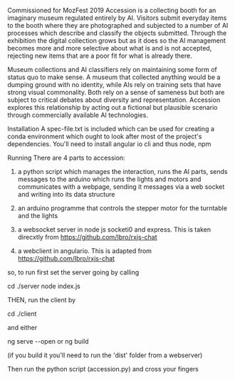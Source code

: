 Commissioned for MozFest 2019 Accession is a collecting booth for an imaginary museum regulated entirely by AI. Visitors submit everyday items to the booth where they are photographed and subjected to a number of AI processes which describe and classify the objects submitted. Through the exhibition the digital collection grows but as it does so the AI management becomes more and more selective about what is and is not accepted, rejecting new items that are a poor fit for what is already there. 

Museum collections and AI classifiers rely on maintaining some form of status quo to make sense. A museum that collected anything would be a dumping ground with no identity, while AIs rely on training sets that have strong visual commonality. Both rely on a sense of sameness but both are subject to critical debates about diversity and representation. Accession explores this relationship by acting out a fictional but plausible scenario through commercially available AI technologies.

Installation
A spec-file.txt is included which can be used for creating a conda environment which ought to look after most of the project's dependencies. 
You'll need to install angular io cli and thus node, npm 

Running
There are 4 parts to accession: 

1. a python script which manages the interaction, runs the AI parts, sends messages to the arduino which runs the lights and motors and communicates with a webpage, sending it messages via a web socket and writing into its data structure

2. an arduino programme that controls the stepper motor for the turntable and the lights

3. a websocket server in node js socketi0 and express. This is taken direcxtly from https://github.com/Ibro/rxjs-chat 

4. a webclient in angulario. This is adapted from https://github.com/Ibro/rxjs-chat 

so, to run first set the server going by calling

cd ./server
node index.js

THEN, run the client by 

cd ./client

and either

ng serve --open
or 
ng build 

(if you build it you'll need to run the 'dist' folder from a webserver)

Then run the python script (accession.py) and cross your fingers 